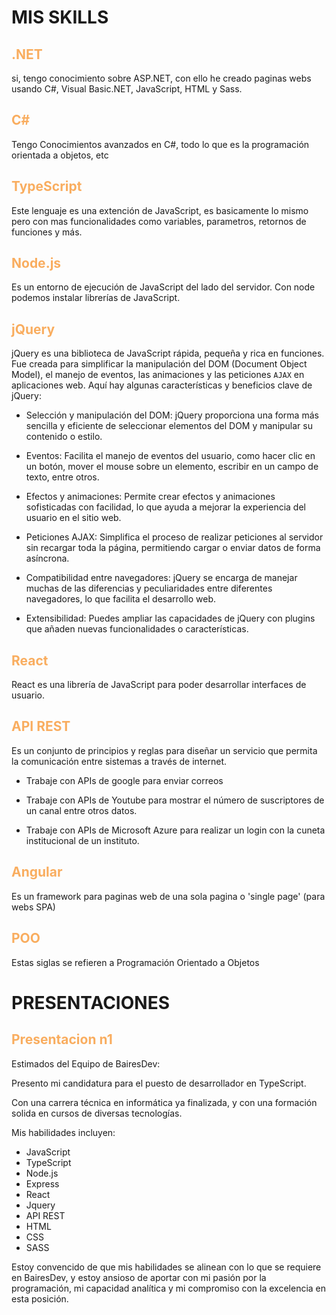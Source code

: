 # MIS SKILLS

<h2 style="color: #F9AD5F;">.NET</h2>

si, tengo conocimiento sobre ASP.NET, con ello he creado paginas webs usando C#, Visual Basic.NET, JavaScript, HTML y Sass.


<h2 style="color: #F9AD5F;">C#</h2>

Tengo Conocimientos avanzados en C#, todo lo que es la programación orientada a objetos, etc

<h2 style="color: #F9AD5F;">TypeScript</h2>

Este lenguaje es una extención de JavaScript, es basicamente lo mismo pero con mas funcionalidades como variables, parametros, retornos de funciones y más.

<h2 style="color: #F9AD5F;">Node.js</h2>


Es un entorno de ejecución de JavaScript del lado del servidor. Con node podemos instalar librerías de JavaScript.

<h2 style="color: #F9AD5F;">jQuery</h2>

jQuery es una biblioteca de JavaScript rápida, pequeña y rica en funciones. Fue creada para simplificar la manipulación del DOM (Document Object Model), el manejo de eventos, las animaciones y las peticiones `AJAX` en aplicaciones web. Aquí hay algunas características y beneficios clave de jQuery:

- Selección y manipulación del DOM: jQuery proporciona una forma más sencilla y eficiente de seleccionar elementos del DOM y manipular su contenido o estilo.

- Eventos: Facilita el manejo de eventos del usuario, como hacer clic en un botón, mover el mouse sobre un elemento, escribir en un campo de texto, entre otros.

- Efectos y animaciones: Permite crear efectos y animaciones sofisticadas con facilidad, lo que ayuda a mejorar la experiencia del usuario en el sitio web.

- Peticiones AJAX: Simplifica el proceso de realizar peticiones al servidor sin recargar toda la página, permitiendo cargar o enviar datos de forma asíncrona.

- Compatibilidad entre navegadores: jQuery se encarga de manejar muchas de las diferencias y peculiaridades entre diferentes navegadores, lo que facilita el desarrollo web.

- Extensibilidad: Puedes ampliar las capacidades de jQuery con plugins que añaden nuevas funcionalidades o características.

<h2 style="color: #F9AD5F;">React</h2>

React es una librería de JavaScript para poder desarrollar interfaces de usuario.

<h2 style="color: #F9AD5F;">API REST</h2>

Es un conjunto de principios y reglas para diseñar un servicio que permita la comunicación entre 
sistemas a través de internet.

- Trabaje con APIs de google para enviar correos

- Trabaje con APIs de Youtube para mostrar el número de suscriptores de un canal entre otros datos.

- Trabaje con APIs de Microsoft Azure para realizar un login con la cuneta institucional de un instituto.

<h2 style="color: #F9AD5F;">Angular</h2>

Es un framework para paginas web de una sola pagina o 'single page' (para webs SPA)

<h2 style="color: #F9AD5F;">POO</h2>

Estas siglas se refieren a Programación Orientado a Objetos


# PRESENTACIONES

<h2 style="color: #F9AD5F;">Presentacion n1</h2>

Estimados del Equipo de BairesDev:

Presento mi candidatura para el puesto de desarrollador en TypeScript.

Con una carrera técnica en informática ya finalizada, y con una formación solida en cursos de diversas tecnologías.

Mis habilidades incluyen:
- JavaScript
- TypeScript
- Node.js
- Express
- React
- Jquery
- API REST
- HTML
- CSS
- SASS

Estoy convencido de que mis habilidades se alinean con lo que se requiere en BairesDev, y estoy ansioso de aportar con mi pasión por la programación, mi capacidad analítica y mi compromiso con la excelencia en esta posición.
